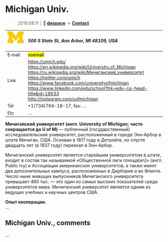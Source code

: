 # Michigan Univ.
> 2019.08.11 ┊ **🚀 [despace](index.md)** → **[Contact](contact.md)**

|[![](f/contact/m/michigan_univ_logo1_thumb.jpg)](f/contact/m/michigan_univ_logo1.png)|*500 S State St, Ann Arbor, MI 48109, USA*|
|:--|:--|
|E‑mail| <mark>noemail</mark> |
|Link| <https://umich.edu/><br> <https://en.wikipedia.org/wiki/University_of_Michigan><br> <https://ru.wikipedia.org/wiki/Мичиганский_университет><br> <https://twitter.com/umich><br> <https://www.facebook.com/universityofmichigan><br> <https://www.linkedin.com/edu/school?trk=edu-ca-head-title&id=18633><br> <http://instagram.com/uofmichigan> |
|Tel| +1(734)764-18-17, fax: … |
|Etc| … |

**Мичига́нский университе́т (англ. University of Michigan; часто сокращается до U of M)** — публичный (государственный) исследовательский университет, расположенный в городе Энн‑Арбор в штате Мичиган, США. Основан в 1817 году в Детройте, но спустя двадцать лет (в 1837 году) переехал в Энн‑Арбор.

Мичиганский университет является старейшим университетом в штате, входит в состав так называемой «Общественной лиги плюща[en]» (англ. Public Ivy) и Ассоциации американских университетов, а также имеет два дополнительных кампуса, расположенных в Дирборне и во Флинте. Число ныне живущих выпускников Мичиганского университета превышает 460 тыс. — это один из самых высоких показателей среди университетов мира. Мичиганский университет является одним из ведущих учебных и научных центров США.

**Опыт кооперации.**  
…


<p style="page-break-after:always"> </p>

## Michigan Univ., comments

…

